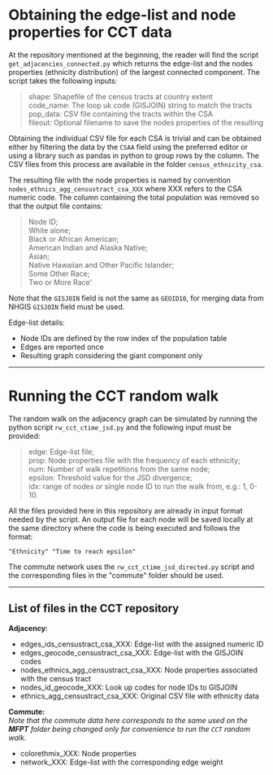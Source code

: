 # Obtaining the edge-list and node properties for CCT data  

At the repository mentioned at the beginning, the reader will find the script
`get_adjacencies_connected.py` which returns the edge-list and the nodes
properties (ethnicity distribution) of the largest connected component. The
script takes the following inputs:

> shape:     Shapefile of the census tracts at country extent  
> code_name: The loop uk code (GISJOIN) string to match the tracts  
> pop_data:  CSV file containing the tracts within the CSA  
> fileout:   Optional filename to save the nodes properties of the resulting  

Obtaining the individual CSV file for each CSA is trivial and can be obtained
either by filtering the data by the `CSAA` field using the preferred editor or
using a library such as pandas in python to group rows by the column. The
CSV files from this process are available in the folder `census_ethnicity_csa`.

The resulting file with the node properties is named by convention
`nodes_ethnics_agg_censustract_csa_XXX` where XXX refers to the CSA numeric
code. The column containing the total population was removed so that the output
file contains:

> Node ID;  
> White alone;  
> Black or African American;  
> American Indian and Alaska Native;  
> Asian;  
> Native Hawaiian and Other Pacific Islander;  
> Some Other Race;  
> Two or More Race'  

Note that the `GISJOIN` field is not the same as `GEOID10`, for merging data from NHGIS `GISJOIN` field must be used.

Edge-list details:
* Node IDs are defined by the row index of the population table
* Edges are reported once
* Resulting graph considering the giant component only

---
# Running the CCT random walk  

The random walk on the adjacency graph can be simulated by running the python
script `rw_cct_ctime_jsd.py` and the following input must be provided:

> edge:    Edge-list file;  
> prop:    Node properties file with the frequency of each ethnicity;  
> num:     Number of walk repetitions from the same node;  
> epsilon: Threshold value for the JSD divergence;  
> idx:     range of nodes or single node ID to run the walk from, e.g.: 1, 0-10.  

All the files provided here in this repository are already in input format
needed by the script. An output file for each node will be saved locally at
the same directory where the code is being executed and follows the format:
```
"Ethnicity" "Time to reach epsilon"
```
The commute network uses the `rw_cct_ctime_jsd_directed.py` script and the
corresponding files in the "commute" folder should be used.


---

## List of files in the CCT repository

**Adjacency:**

- edges_ids_censustract_csa_XXX: Edge-list with the assigned numeric ID
- edges_geocode_censustract_csa_XXX: Edge-list with the GISJOIN codes
- nodes_ethnics_agg_censustract_csa_XXX: Node properties associated with the census tract
- nodes_id_geocode_XXX: Look up codes for node IDs to GISJOIN
- ethnics_agg_censustract_csa_XXX: Original CSV file with ethnicity data

**Commute:**   
*Note that the commute data here corresponds to the same used on the **MFPT** folder being changed only for convenience to run the `CCT` random walk.*

- colorethmix_XXX: Node properties
- network_XXX: Edge-list with the corresponding edge weight
